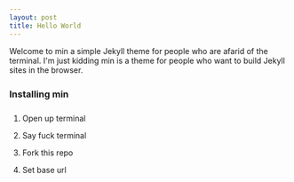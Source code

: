 ```yaml
---
layout: post
title: Hello World
---
```


<p>Welcome to min a simple Jekyll theme for people who are afarid of the terminal. I'm just kidding min is a theme for people who want to build Jekyll sites in the browser.</p>

<h3 style="margin: 25px 0px;">Installing min</h3>

<ol>
    <li><p>Open up terminal</p></li>
    <li><p>Say fuck terminal</p></li>
    <li><p>Fork this repo</p></li>
    <li><p>Set base url</p></li>
</ol>